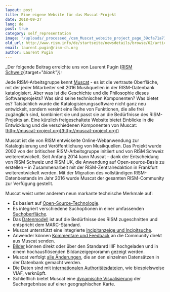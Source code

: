```yaml
---
layout: post
title: Eine eigene Website für das Muscat-Projekt
date: 2018-09-27
lang: de
post: true
category: self_representation
image: "/uploads/_processed_/csm_Muscat_website_project_page_39cfa71a71.png"
old_url: http://www.rism.info/de/startseite/newsdetails/browse/62/article/64/a-dedicated-website-for-the-muscat-project.html
email: laurent.pugin@rism-ch.org
author: Laurent Pugin
---
```



_Der folgende Beitrag erreichte uns von Laurent Pugin ([RISM Schweiz](http://rism-ch.org/){:target="_blank"}):_

Jede RISM-Arbeitsgruppe kennt [Muscat](/de/community/muscat.html) - es ist die vertraute Oberfläche, mit der jeder Mitarbeiter seit 2016 Musikquellen in der RISM-Datenbank katalogisiert. Aber was ist die Geschichte und die Philosophie dieses Softwareprojekts? Was sind seine technischen Komponenten? Was bietet es? Tatsächlich wurde die Katalogisierungssoftware nicht ganz neu entwickelt, sondern vereint eine Reihe von Funktionen, die alle frei zugänglich sind, kombiniert sie und passt sie an die Bedürfnisse des RISM-Projekts an. Eine kürzlich freigeschaltete Website bietet Einblicke in die Entwicklung und die verschiedenen Komponenten von Muscat: [http://muscat-project.org](http://muscat-project.org/)

Muscat ist die von RISM entwickelte Online-Webanwendung zur Katalogisierung und Veröffentlichung von Musikquellen. Das Projekt wurde 2002 von der britischen RISM-Arbeitsgruppe initiiert und von RISM Schweiz weiterentwickelt. Seit Anfang 2014 kann Muscat – dank der Entscheidung von RISM Schweiz und RISM UK, die Anwendung auf Open-source-Basis zu erstellen – in Zusammenarbeit mit der RISM-Zentralredaktion in Frankfurt weiterentwickelt werden. Mit der Migration des vollständigen RISM-Datenbestands im Jahr 2016 wurde Muscat der gesamten RISM-Community zur Verfügung gestellt.

Muscat weist unter anderem neun markante technische Merkmale auf:

- Es basiert auf [Open-Source-Technologie](http://muscat-project.org/technology.html).
- Es integriert verschiedene Suchoptionen in einer umfassenden [Suchoberfläche](http://muscat-project.org/discovery.html).
- Das [Datenmodell](http://muscat-project.org/model.html) ist auf die Bedürfnisse des RISM zugeschnitten und entspricht dem MARC-Standard.
- Muscat unterstützt eine integrierte [Incipitanzeige und Incipitsuche](http://muscat-project.org/incipits.html).
- Anwender können [Kommentare und Feedback](http://muscat-project.org/users-and-feedback.html) an die Community direkt aus Muscat senden.
- [Bilder](http://muscat-project.org/images-and-iiif.html) können direkt oder über den Standanrd IIIF hochgeladen und in einem hochausflösenden Bildanzeigeproramm gezeigt werden.
- Muscat verfolgt [alle Änderungen](http://muscat-project.org/data-versioning.html), die an den einzelnen Datensätzen in der Datenbank gemacht werden.
- Die Daten sind mit [internationalen Authoritätsdateien](http://muscat-project.org/data-interoperability.html), wie biespielsweise VIAF, verknüpft.
- Schließlich bietet Muscat eine [dynamische Visualisierung](http://muscat-project.org/visualization.html) der Suchergebnisse auf einer geographischen Karte.





<script type="text/javascript">var switchTo5x=true;</script><script type="text/javascript" src="http://w.sharethis.com/button/buttons.js"></script><script type="text/javascript">stLight.options({publisher: "9b601438-1ce1-49d8-bfd7-9cff5df54c17", doNotHash: false, doNotCopy: false, hashAddressBar: false});</script>


